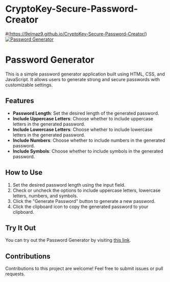 # CryptoKey-Secure-Password-Creator
#(https://9elmaz9.github.io/CryptoKey-Secure-Password-Creator/)
[![Password Generator](https://i.pinimg.com/originals/65/ce/9e/65ce9e36f03f7a6c68a473f0b6c3c993.jpg)](https://github.com/your_username/your_repository)


# Password Generator

This is a simple password generator application built using HTML, CSS, and JavaScript. It allows users to generate strong and secure passwords with customizable settings.

## Features

- **Password Length**: Set the desired length of the generated password.
- **Include Uppercase Letters**: Choose whether to include uppercase letters in the generated password.
- **Include Lowercase Letters**: Choose whether to include lowercase letters in the generated password.
- **Include Numbers**: Choose whether to include numbers in the generated password.
- **Include Symbols**: Choose whether to include symbols in the generated password.

## How to Use

1. Set the desired password length using the input field.
2. Check or uncheck the options to include uppercase letters, lowercase letters, numbers, and symbols.
3. Click the "Generate Password" button to generate a new password.
4. Click the clipboard icon to copy the generated password to your clipboard.

## Try It Out

You can try out the Password Generator by visiting [this link](https://github.com/your_username/your_repository).


## Contributions

Contributions to this project are welcome! Feel free to submit issues or pull requests.


